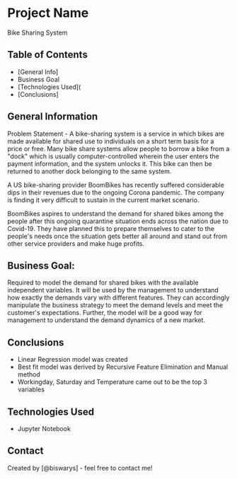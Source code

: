 # Project Name
Bike Sharing System


## Table of Contents
* [General Info]
* Business Goal
* [Technologies Used](
* [Conclusions]



## General Information
Problem Statement - A bike-sharing system is a service in which bikes are made available for shared use to individuals on a short term basis for a price or free. Many bike share systems allow people to borrow a bike from a "dock" which is usually computer-controlled wherein the user enters the payment information, and the system unlocks it. This bike can then be returned to another dock belonging to the same system.

A US bike-sharing provider BoomBikes has recently suffered considerable dips in their revenues due to the ongoing Corona pandemic. The company is finding it very difficult to sustain in the current market scenario.

BoomBikes aspires to understand the demand for shared bikes among the people after this ongoing quarantine situation ends across the nation due to Covid-19. They have planned this to prepare themselves to cater to the people's needs once the situation gets better all around and stand out from other service providers and make huge profits.

## Business Goal:
Required to model the demand for shared bikes with the available independent variables. It will be used by the management to understand how exactly the demands vary with different features. They can accordingly manipulate the business strategy to meet the demand levels and meet the customer's expectations. Further, the model will be a good way for management to understand the demand dynamics of a new market.

## Conclusions
- Linear Regression model was created
- Best fit model was derived by Recursive Feature Elimination and Manual method
- Workingday, Saturday and Temperature came out to be the top 3 variables  



## Technologies Used
- Jupyter Notebook






## Contact
Created by [@biswarys] - feel free to contact me!


